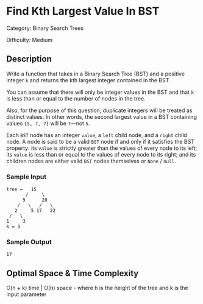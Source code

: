 # Find Kth Largest Value In BST

Category: Binary Search Trees

Difficulty: Medium

## Description

Write a function that takes in a Binary Search Tree (BST) and a positive
integer `k` and returns the kth largest integer contained in the
BST.

You can assume that there will only be integer values in the BST and that
`k` is less than or equal to the number of nodes in the tree.

Also, for the purpose of this question, duplicate integers will be treated as
distinct values. In other words, the second largest value in a BST containing
values `{5, 7, 7}` will be `7`—not `5`.

Each `BST` node has an integer `value`, a
`left` child node, and a `right` child node. A node is
said to be a valid `BST` node if and only if it satisfies the BST
property: its `value` is strictly greater than the values of every
node to its left; its `value` is less than or equal to the values
of every node to its right; and its children nodes are either valid
`BST` nodes themselves or `None` / `null`.


### Sample Input
```
tree =   15
       /     \
      5      20
    /   \   /   \
   2     5 17   22
 /   \         
1     3       
k = 3
```

### Sample Output
```
17
```

## Optimal Space & Time Complexity

O(h + k) time | O(h) space - where h is the height of the tree and k is the input parameter
